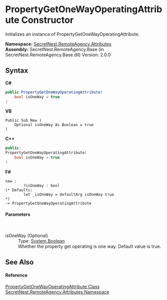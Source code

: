 # PropertyGetOneWayOperatingAttribute Constructor 
 

Initializes an instance of PropertyGetOneWayOperatingAttribute.

**Namespace:**&nbsp;<a href="N_SecretNest_RemoteAgency_Attributes">SecretNest.RemoteAgency.Attributes</a><br />**Assembly:**&nbsp;SecretNest.RemoteAgency.Base (in SecretNest.RemoteAgency.Base.dll) Version: 2.0.0

## Syntax

**C#**<br />
``` C#
public PropertyGetOneWayOperatingAttribute(
	bool isOneWay = true
)
```

**VB**<br />
``` VB
Public Sub New ( 
	Optional isOneWay As Boolean = true
)
```

**C++**<br />
``` C++
public:
PropertyGetOneWayOperatingAttribute(
	bool isOneWay = true
)
```

**F#**<br />
``` F#
new : 
        ?isOneWay : bool 
(* Defaults:
        let _isOneWay = defaultArg isOneWay true
*)
-> PropertyGetOneWayOperatingAttribute
```


#### Parameters
&nbsp;<dl><dt>isOneWay (Optional)</dt><dd>Type: <a href="https://docs.microsoft.com/dotnet/api/system.boolean" target="_blank">System.Boolean</a><br />Whether the property get operating is one way. Default value is true.</dd></dl>

## See Also


#### Reference
<a href="T_SecretNest_RemoteAgency_Attributes_PropertyGetOneWayOperatingAttribute">PropertyGetOneWayOperatingAttribute Class</a><br /><a href="N_SecretNest_RemoteAgency_Attributes">SecretNest.RemoteAgency.Attributes Namespace</a><br />